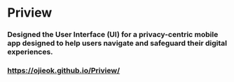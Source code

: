 # Priview
### Designed the User Interface (UI) for a privacy-centric mobile app designed to help users navigate and safeguard their digital experiences.
### https://ojieok.github.io/Priview/
